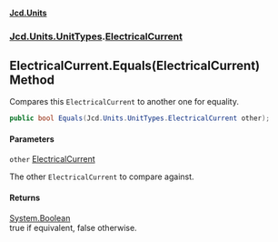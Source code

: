 #### [Jcd.Units](index.md 'index')
### [Jcd.Units.UnitTypes](Jcd.Units.UnitTypes.md 'Jcd.Units.UnitTypes').[ElectricalCurrent](Jcd.Units.UnitTypes.ElectricalCurrent.md 'Jcd.Units.UnitTypes.ElectricalCurrent')

## ElectricalCurrent.Equals(ElectricalCurrent) Method

Compares this `ElectricalCurrent` to another one for equality.

```csharp
public bool Equals(Jcd.Units.UnitTypes.ElectricalCurrent other);
```
#### Parameters

<a name='Jcd.Units.UnitTypes.ElectricalCurrent.Equals(Jcd.Units.UnitTypes.ElectricalCurrent).other'></a>

`other` [ElectricalCurrent](Jcd.Units.UnitTypes.ElectricalCurrent.md 'Jcd.Units.UnitTypes.ElectricalCurrent')

The other `ElectricalCurrent` to compare against.

#### Returns
[System.Boolean](https://docs.microsoft.com/en-us/dotnet/api/System.Boolean 'System.Boolean')  
true if equivalent, false otherwise.